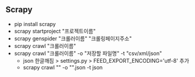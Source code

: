 ## Scrapy

* pip install scrapy
* scrapy startproject "프로젝트이름"
* scrapy genspider "크롤러이름" "크롤링페이지주소"
* scrapy crawl "크롤러이름"
* scrapy crawl "크롤러이름" -o "저장할 파일명" -t "csv/xml/json"
    * json 한글깨짐 > settings.py > FEED_EXPORT_ENCODING='utf-8' 추가
    * scrapy crawl "" -o "".json -t json